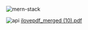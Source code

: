 ![mern-stack](https://user-images.githubusercontent.com/93469725/206485821-f66f36ac-7f1f-4666-962b-73293cf9d542.png)






![api](https://user-images.githubusercontent.com/93469725/206487307-b62927b0-a8f1-471a-a578-3b15a6c272d7.svg)
[ilovepdf_merged (10).pdf](https://github.com/AR-Pavan/AR-Pavan/files/10186857/ilovepdf_merged.10.pdf)
